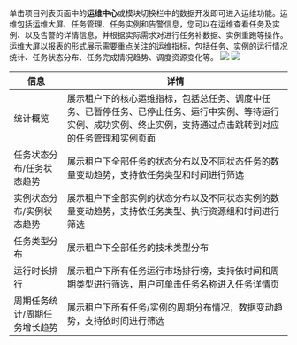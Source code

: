 单击项目列表页面中的**运维中心**或模块切换栏中的数据开发即可进入运维功能。运维包括运维大屏、任务管理、任务实例和告警信息，您可以在运维查看任务及实例、以及告警的详情信息，并根据实际需求对进行任务补数据、实例重跑等操作。
运维大屏以报表的形式展示需要重点关注的运维指标，包括任务、实例的运行情况统计、任务状态分布、任务完成情况趋势、调度资源变化等。
![](https://qcloudimg.tencent-cloud.cn/raw/660dcd016722d97bed8d6181b1ce6287.png)
![](https://qcloudimg.tencent-cloud.cn/raw/58411af4715ff82b666ef71d83aed656.png)

| 信息 | 详情 | 
|---------|---------|
| 统计概览	| 展示租户下的核心运维指标，包括总任务、调度中任务、已暂停任务、已停止任务、运行中实例、等待运行实例、成功实例、终止实例，支持通过点击跳转到对应的任务管理和实例页面| 
| 任务状态分布/任务状态趋势	| 展示租户下全部任务的状态分布以及不同状态任务的数量变动趋势，支持依任务类型和时间进行筛选| 
| 实例状态分布/实例状态趋势	| 展示租户下全部实例的状态分布以及不同状态实例的数量变动趋势，支持依任务类型、执行资源组和时间进行筛选| 
| 任务类型分布	| 展示租户下全部任务的技术类型分布| 
| 运行时长排行	| 展示租户下所有任务运行市场排行榜，支持依时间和周期类型进行筛选，用户可单击任务名称进入任务详情页| 
| 周期任务统计/周期任务增长趋势	| 展示租户下所有任务/实例的周期分布情况，数据变动趋势，支持依时间进行筛选| 
